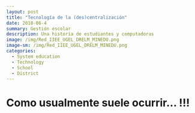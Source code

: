 ```yaml
--- 
layout: post
title: "Tecnología de la (des)centralización"
date: 2018-06-4
summary: Gestión escolar
description: Una historia de estudiantes y computadoras
image: /img/Red_IIEE_UGEL_DRELM_MINEDU.png
image-sm: /img/Red_IIEE_UGEL_DRELM_MINEDU.png
categories:
  - System education
  - Technology 
  - School
  - District
---
```


# Como usualmente suele ocurrir... !!! 
